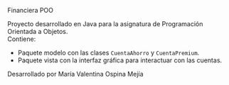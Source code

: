 Financiera POO

Proyecto desarrollado en Java para la asignatura de Programación Orientada a Objetos.  
Contiene:
- Paquete modelo con las clases `CuentaAhorro` y `CuentaPremium`.
- Paquete vista con la interfaz gráfica para interactuar con las cuentas.

Desarrollado por María Valentina Ospina Mejía

